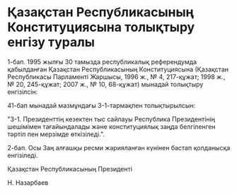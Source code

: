 # Қазақстан Республикасының Конституциясына толықтыру енгізу туралы

1-бап. 1995 жылғы 30 тамызда республикалық референдумда қабылданған Қазақстан Республикасының Конституциясына (Қазақстан Республикасы Парламенті Жаршысы, 1996 ж., № 4, 217-құжат; 1998 ж., № 20, 245-құжат; 2007 ж., № 10, 68-құжат) мынадай толықтыру енгізілсін:

41-бап мынадай мазмұндағы 3-1-тармақпен толықтырылсын:

"3-1. Президенттің кезектен тыс сайлауы Республика Президентінің шешімімен тағайындалады және конституциялық заңда белгіленген тәртіп пен мерзімде өткізіледі.".

2-бап. Осы Заң алғашқы ресми жарияланған күнінен бастап қолданысқа енгізіледі.

Қазақстан Республикасының Президенті

Н. Назарбаев

